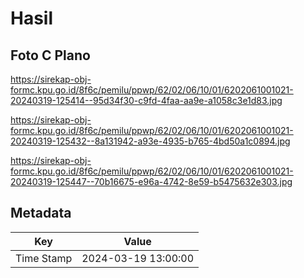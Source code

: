 # Hasil

## Foto C Plano

https://sirekap-obj-formc.kpu.go.id/8f6c/pemilu/ppwp/62/02/06/10/01/6202061001021-20240319-125414--95d34f30-c9fd-4faa-aa9e-a1058c3e1d83.jpg

https://sirekap-obj-formc.kpu.go.id/8f6c/pemilu/ppwp/62/02/06/10/01/6202061001021-20240319-125432--8a131942-a93e-4935-b765-4bd50a1c0894.jpg

https://sirekap-obj-formc.kpu.go.id/8f6c/pemilu/ppwp/62/02/06/10/01/6202061001021-20240319-125447--70b16675-e96a-4742-8e59-b5475632e303.jpg


## Metadata

| Key        | Value               |
| ---------- | ------------------- |
| Time Stamp | 2024-03-19 13:00:00 |



